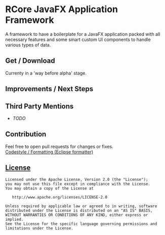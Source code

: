 RCore JavaFX Application Framework
==============

A framework to have a boilerplate for a JavaFX application packed with all necessary features and  some smart custom UI components to handle various types of data.

Get / Download
--------

Currenty in a 'way before alpha' stage.

Improvements / Next Steps
-------------------------

Third Party Mentions
-------------------------
- _TODO_

Contribution
------------

Feel free to open pull requests for changes or fixes.  
[Codestyle / Formatting (Eclipse formatter)](https://github.com/google/styleguide/blob/gh-pages/eclipse-java-google-style.xml)

[License](../master/license.md)
-------

    Licensed under the Apache License, Version 2.0 (the "License");
    you may not use this file except in compliance with the License.
    You may obtain a copy of the License at

       http://www.apache.org/licenses/LICENSE-2.0

    Unless required by applicable law or agreed to in writing, software
    distributed under the License is distributed on an "AS IS" BASIS,
    WITHOUT WARRANTIES OR CONDITIONS OF ANY KIND, either express or implied.
    See the License for the specific language governing permissions and
    limitations under the License.
